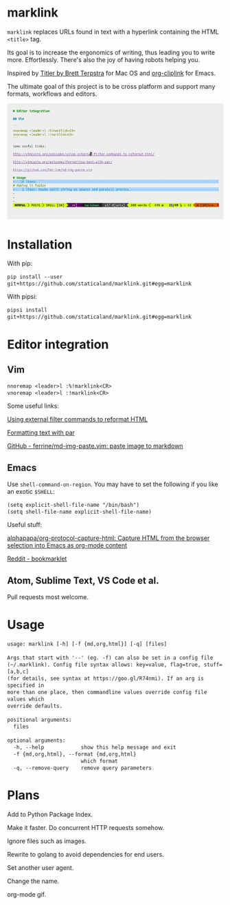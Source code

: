 # marklink

`marklink` replaces URLs found in text with a hyperlink containing the HTML `<title>` tag.

Its goal is to increase the ergonomics of writing, thus leading you to write more. Effortlessly. There's also the joy of having robots helping you.

Inspired by [Titler by Brett Terpstra](http://brettterpstra.com/2015/02/18/titler-system-service/) for Mac OS and [org-cliplink](https://github.com/rexim/org-cliplink) for Emacs.

The ultimate goal of this project is to be cross platform and support many formats, workflows and editors.

![Using marklink](marklink.gif)

# Installation

With pip:

```
pip install --user git+https://github.com/staticaland/marklink.git#egg=marklink
```

With pipsi:

```
pipsi install git+https://github.com/staticaland/marklink.git#egg=marklink
```

# Editor integration

## Vim

```
nnoremap <leader>l :%!marklink<CR>
vnoremap <leader>l :!marklink<CR>
```

Some useful links:

[Using external filter commands to reformat HTML](http://vimcasts.org/episodes/using-external-filter-commands-to-reformat-html/)

[Formatting text with par](http://vimcasts.org/episodes/formatting-text-with-par/)

[GitHub - ferrine/md-img-paste.vim: paste image to markdown](https://github.com/ferrine/md-img-paste.vim)

## Emacs

Use `shell-command-on-region`. You may have to set the following if you like an exotic `$SHELL`:

```
(setq explicit-shell-file-name "/bin/bash")
(setq shell-file-name explicit-shell-file-name)
```

Useful stuff:

[alphapapa/org-protocol-capture-html: Capture HTML from the browser selection into Emacs as org-mode content](https://github.com/alphapapa/org-protocol-capture-html)

[Reddit - bookmarklet](https://www.reddit.com/r/emacs/comments/682wsu/bookmarklet_to_copy_link_to_clipboard_formatted/)

## Atom, Sublime Text, VS Code et al.

Pull requests most welcome.

# Usage

```
usage: marklink [-h] [-f {md,org,html}] [-q] [files]

Args that start with '--' (eg. -f) can also be set in a config file
(~/.marklink). Config file syntax allows: key=value, flag=true, stuff=[a,b,c]
(for details, see syntax at https://goo.gl/R74nmi). If an arg is specified in
more than one place, then commandline values override config file values which
override defaults.

positional arguments:
  files

optional arguments:
  -h, --help            show this help message and exit
  -f {md,org,html}, --format {md,org,html}
                        which format
  -q, --remove-query    remove query parameters
```

# Plans

Add to Python Package Index.

Make it faster. Do concurrent HTTP requests somehow.

Ignore files such as images.

Rewrite to golang to avoid dependencies for end users.

Set another user agent.

Change the name.

org-mode gif.